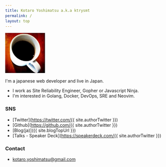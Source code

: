 ```yaml
---
title: Kotaro Yoshimatsu a.k.a ktrysmt 
permalink: /
layout: top
---
```


<img src="/assets/images/avatar.png" style="width:128px;">

I'm a japanese web developer and live in Japan.  
- I work as Site Reliability Engineer, Gopher or Javascript Ninja. 
- I'm interested in Golang, Docker, DevOps, SRE and Neovim.

### SNS

- [Twitter](https://twitter.com/{{ site.authorTwitter }})
- [Github](https://github.com/{{ site.authorTwitter }})
- [Blog(ja)]({{ site.blogTopUrl }})
- [Talks - Speaker Deck](https://speakerdeck.com/{{ site.authorTwitter }})

### Contact

- kotaro.yoshimatsu@gmail.com

